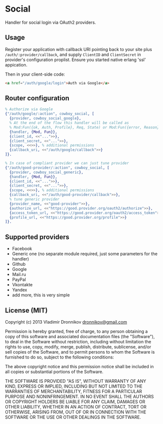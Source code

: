 Social
==============

Handler for social login via OAuth2 providers.

Usage
--------------

Register your application with callback URI pointing back to your site plus `/auth/:provider/callback`, and supply `ClientID` and `ClientSecret` in provider's configuration proplist.
Ensure you started native erlang 'ssl' appication.

Then in your client-side code:
```html
<a href="/auth/google/login">Auth via Google</a>
```

Router configuration
--------------

```erlang
% Authorize via Google
{"/auth/google/:action", cowboy_social, [
  {provider, cowboy_social_google},
  % At the end of the flow this handler will be called as
  % Mod:Fun({ok, Auth, Profile}, Req, State) or Mod:Fun({error, Reason}, Req, State)
  {handler, {Mod, Fun}},
  {client_id, <<"...">>},
  {client_secret, <<"...">>},
  {scope, <<>>}, % additional permissions
  {callback_uri, <<"/auth/google/callback">>}
]}.

% In case of compliant provider we can just tune provider
{"/auth/good-provider/:action", cowboy_social, [
  {provider, cowboy_social_generic},
  {handler, {Mod, Fun}},
  {client_id, <<"...">>},
  {client_secret, <<"...">>},
  {scope, <<>>}, % additional permissions
  {callback_uri, <<"/auth/good-provider/callback">>},
  % tune generic provider
  {provider_name, <<"good-provider">>},
  {authorize_url, <<"https://good.provider.org/oauth2/authorize">>},
  {access_token_url, <<"https://good.provider.org/oauth2/access_token">>},
  {profile_url, <<"https://good.provider.org/profile">>}
]}.
```

Supported providers
--------------
- Facebook
- Generic one (no separate module required, just some parameters for the handler)
- Github
- Google
- Mail.ru
- PayPal
- Vkontakte
- Yandex
- add more, this is very simple

License (MIT)
-------

Copyright (c) 2013 Vladimir Dronnikov <dronnikov@gmail.com>

Permission is hereby granted, free of charge, to any person obtaining a copy of
this software and associated documentation files (the "Software"), to deal in
the Software without restriction, including without limitation the rights to
use, copy, modify, merge, publish, distribute, sublicense, and/or sell copies of
the Software, and to permit persons to whom the Software is furnished to do so,
subject to the following conditions:

The above copyright notice and this permission notice shall be included in all
copies or substantial portions of the Software.

THE SOFTWARE IS PROVIDED "AS IS", WITHOUT WARRANTY OF ANY KIND, EXPRESS OR
IMPLIED, INCLUDING BUT NOT LIMITED TO THE WARRANTIES OF MERCHANTABILITY, FITNESS
FOR A PARTICULAR PURPOSE AND NONINFRINGEMENT. IN NO EVENT SHALL THE AUTHORS OR
COPYRIGHT HOLDERS BE LIABLE FOR ANY CLAIM, DAMAGES OR OTHER LIABILITY, WHETHER
IN AN ACTION OF CONTRACT, TORT OR OTHERWISE, ARISING FROM, OUT OF OR IN
CONNECTION WITH THE SOFTWARE OR THE USE OR OTHER DEALINGS IN THE SOFTWARE.
